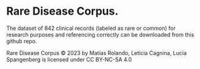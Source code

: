# Rare Disease Corpus.

The dataset of 842 clinical records (labeled as rare or common) for research purposes and referencing correctly can be downloaded from this github repo.

Rare Disease Corpus © 2023 by Matías Rolando, Leticia Cagnina, Lucía Spangenberg is licensed under CC BY-NC-SA 4.0 
